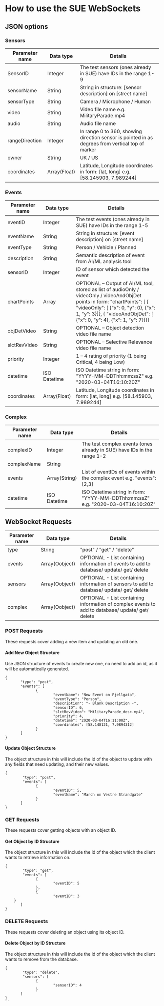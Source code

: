 # How to use the SUE WebSockets

## JSON options

### Sensors
|Parameter name|Data type|Details|
|--------------|---------|-------|
|SensorID|Integer|The test sensors (ones already in SUE) have IDs in the range 1-9|
|sensorName|String|String in structure: [sensor description] on [street name]|
|sensorType|String|Camera / Microphone / Human|
|video|String|Video file name e.g. MilitaryParade.mp4|
|audio|String|Audio file name|
|rangeDirection|Integer|In range 0 to 360, showing direction sensor is pointed in as degrees from vertical top of marker|
|owner|String|UK / US|
|coordinates|Array(Float)|Latitude, Longitude coordinates in form: [lat, long] e.g. [58.145903, 7.989244]|  

### Events
|Parameter name|Data type|Details|
|--------------|---------|-------|
|eventID|Integer|The test events (ones already in SUE) have IDs in the range 1-5|
|eventName|String|String in structure: [event description] on [street name]|
|eventType|String|Person / Vehicle / Planned|
|description|String|Semantic description of event from AI/ML analysis tool|
|sensorID|Integer|ID of sensor which detected the event|
|chartPoints|Array|OPTIONAL – Output of AI/ML tool, stored as list of audioOnly / videoOnly / videoAndObjDet points in form: "chartPoints": [ { "videoOnly": [ {"x": 0, "y": 0}, {"x": 1, "y": 3}]}, { "videoAndObjDet": [ {"x": 0, "y": 4}, {"x": 1, "y": 7}]}]|
|objDetVideo|String|OPTIONAL – Object detection video file name|
|slctRevVideo|String|OPTIONAL – Selective Relevance video file name|
|priority|Integer|1 – 4 rating of priority (1 being Critical, 4 being Low)|
|datetime|ISO Datetime|ISO Datetime string in form: "YYYY-MM-DDThh:mm:ssZ" e.g. "2020-03-04T16:10:20Z"|
|coordinates|Array(Float)|Latitude, Longitude coordinates in form: [lat, long] e.g. [58.145903, 7.989244]|  

### Complex
|Parameter name|Data type|Details|
|--------------|---------|-------|
|complexID|Integer|The test complex events (ones already in SUE) have IDs in the range 1-2|
|complexName|String||
|events|Array(String)|List of eventIDs of events within the complex event e.g. "events": [2,3]|
|datetime|ISO Datetime|ISO Datetime string in form: "YYYY-MM-DDThh:mm:ssZ" e.g. "2020-03-04T16:10:20Z"|  

## WebSocket Requests
|Parameter name|Data type|Details|
|--------------|---------|-------|
|type|String|"post" / "get" / "delete"|
|events|Array(Oobject)|OPTIONAL - List containing information of events to add to database/ update/ get/ delete|
|sensors|Array(Oobject)|OPTIONAL - List containing information of sensors to add to database/ update/ get/ delete|
|complex|Array(Oobject)|OPTIONAL - List containing information of complex events to add to database/ update/ get/ delete|  

### POST Requests
These requests cover adding a new item and updating an old one.  

#### Add New Object Structure
Use JSON structure of events to create new one, no need to add an id, as it will be automatically generated.  
```
{
       "type": "post",
       "events": [
              {
                      "eventName": "New Event on Fjellgata",
                      "eventType": "Person",
                      "description": "- Blank Description -",
                      "sensorID": 6,
                      "slctRevVideo": "MilitaryParade_desc.mp4",
                      "priority": 4,
                      "datetime": "2020-03-04T16:11:00Z",
                      "coordinates": [58.148121, 7.9894312]
              }
       ]
}
```
#### Update Object Structure
The object structure in this will include the id of the object to update with any fields that need updating, and their new values.
```
{
        "type": "post",
        "events": [
              {
                      "eventID": 5,
                      "eventName": "March on Vestre Strandgate"
              }
       ]
} 
```
### GET Requests
These requests cover getting objects with an object ID.  

#### Get Object by ID Structure
The object structure in this will include the id of the object which the client wants to retrieve information on.  
```
{
        "type": "get",
        "events": [
              {
                      "eventID": 5
              },
              {
                      "eventID": 3
	}
       ]
} 
```
### DELETE Requests
These requests cover deleting an object using its object ID.  

#### Delete Object by ID Structure
The object structure in this will include the id of the object which the client wants to remove from the database.  
```
{
        "type": "delete",
        "sensors": [
              {
                      "sensorID": 4
              }
       ]
} 
``
